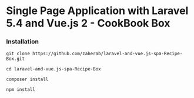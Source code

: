 # Single Page Application with Laravel 5.4 and Vue.js 2 - CookBook Box

### Installation
`git clone https://github.com/zaherab/laravel-and-vue.js-spa-Recipe-Box.git`

`cd laravel-and-vue.js-spa-Recipe-Box`

`composer install`

`npm install`


